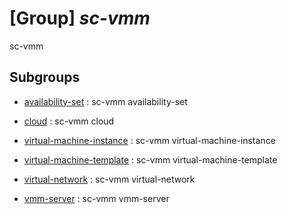 # [Group] _sc-vmm_

sc-vmm

## Subgroups

- [availability-set](/Commands/sc-vmm/availability-set/readme.md)
: sc-vmm availability-set

- [cloud](/Commands/sc-vmm/cloud/readme.md)
: sc-vmm cloud

- [virtual-machine-instance](/Commands/sc-vmm/virtual-machine-instance/readme.md)
: sc-vmm virtual-machine-instance

- [virtual-machine-template](/Commands/sc-vmm/virtual-machine-template/readme.md)
: sc-vmm virtual-machine-template

- [virtual-network](/Commands/sc-vmm/virtual-network/readme.md)
: sc-vmm virtual-network

- [vmm-server](/Commands/sc-vmm/vmm-server/readme.md)
: sc-vmm vmm-server
